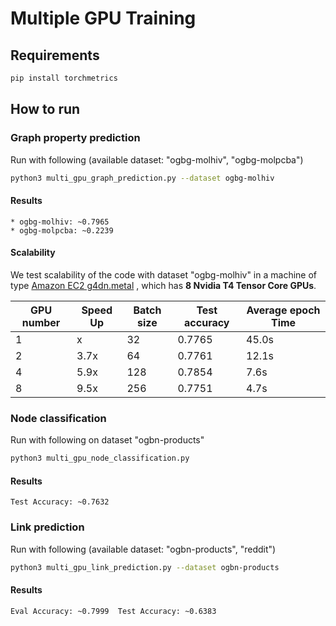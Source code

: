 Multiple GPU Training
============

Requirements
------------

```bash
pip install torchmetrics
```

How to run
-------

### Graph property prediction


Run with following (available dataset: "ogbg-molhiv", "ogbg-molpcba")
```bash
python3 multi_gpu_graph_prediction.py --dataset ogbg-molhiv
```

#### __Results__
```
* ogbg-molhiv: ~0.7965
* ogbg-molpcba: ~0.2239
```

#### __Scalability__
We test scalability of the code with dataset "ogbg-molhiv" in a machine of type <a href="https://aws.amazon.com/blogs/aws/now-available-ec2-instances-g4-with-nvidia-t4-tensor-core-gpus/">Amazon EC2 g4dn.metal</a>
, which has **8 Nvidia T4 Tensor Core GPUs**.


|GPU number |Speed Up |Batch size |Test accuracy |Average epoch Time|
| --- | ----------- | ----------- | -----------|-----------|
| 1 | x | 32 | 0.7765| 45.0s|
| 2 | 3.7x |64 | 0.7761|12.1s|
| 4 | 5.9x| 128 |  0.7854|7.6s|
| 8 | 9.5x| 256 |  0.7751|4.7s|


### Node classification
Run with following on dataset "ogbn-products"

```bash
python3 multi_gpu_node_classification.py
```

#### __Results__
```
Test Accuracy: ~0.7632
```

### Link prediction
Run with following (available dataset: "ogbn-products", "reddit")

```bash
python3 multi_gpu_link_prediction.py --dataset ogbn-products
```

#### __Results__
```
Eval Accuracy: ~0.7999  Test Accuracy: ~0.6383
```
